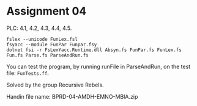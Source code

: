 # Assignment 04

PLC: 4.1, 4.2, 4.3, 4.4, 4.5.

```{}
fslex --unicode FunLex.fsl
fsyacc --module FunPar Funpar.fsy
dotnet fsi -r FsLexYacc.Runtime.dll Absyn.fs FunPar.fs FunLex.fs Fun.fs Parse.fs ParseAndRun.fs
```

You can test the program, by running runFile in ParseAndRun, on the test file: `FunTests.ff`.

Solved by the group Recursive Rebels.

Handin file name: BPRD-04-AMDH-EMNO-MBIA.zip
